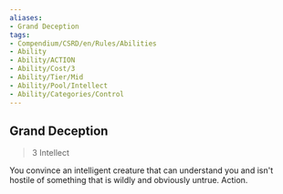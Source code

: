 ```yaml
---
aliases:
- Grand Deception
tags:
- Compendium/CSRD/en/Rules/Abilities
- Ability
- Ability/ACTION
- Ability/Cost/3
- Ability/Tier/Mid
- Ability/Pool/Intellect
- Ability/Categories/Control
---
```


  
## Grand Deception  
>3  Intellect  
  
You convince an intelligent creature that can understand you and isn't hostile of something that is wildly and obviously untrue. Action.
